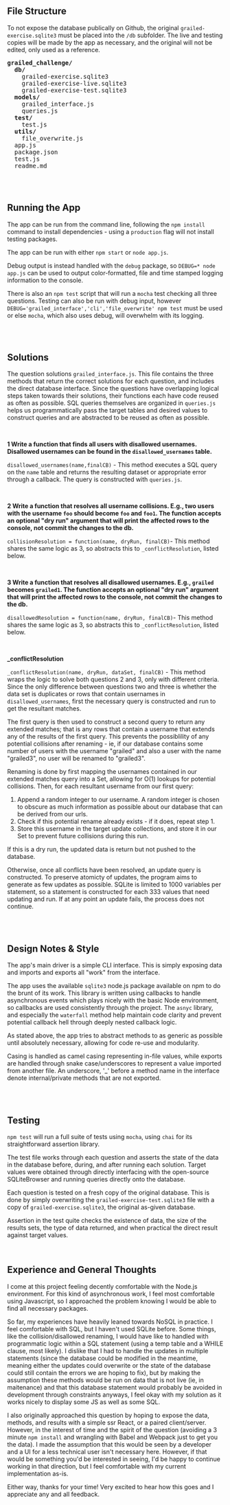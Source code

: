 
## File Structure

To not expose the database publically on Github, the original ```grailed-exercise.sqlite3``` must be placed into the ```/db``` subfolder. The live and testing copies will be made by the app as necessary, and the original will not be edited, only used as a reference.

<pre>
<b>grailed_challenge/</b>
  <b>db/</b>
    grailed-exercise.sqlite3
    grailed-exercise-live.sqlite3
    grailed-exercise-test.sqlite3
  <b>models/</b>
    grailed_interface.js
    queries.js
  <b>test/</b>
    test.js
  <b>utils/</b>
    file_overwrite.js
  app.js
  package.json
  test.js
  readme.md
</pre>

<br/>
<br/>

## Running the App
The app can be run from the command line, following the ```npm install``` command to install dependencies - using a ```production``` flag will not install testing packages.

The app can be run with either ```npm start``` or ```node app.js```.

Debug output is instead handled with the ```debug``` package, so ```DEBUG=* node app.js``` can be used to output color-formatted, file and time stamped logging information to the console.

There is also an ```npm test``` script that will run a ```mocha``` test checking all three questions. Testing can also be run with debug input, however ```DEBUG='grailed_interface','cli','file_overwrite' npm test``` must be used or else ```mocha```, which also uses debug, will overwhelm with its logging.


<br/>
<br/>

## Solutions
The question solutions ```grailed_interface.js```. This file contains the three methods that return the correct solutions for each question, and includes the direct database interface. Since the questions have overlapping logical steps taken towards their solutions, their functions each have code reused as often as possible. SQL queries themselves are organized in ```queries.js``` helps us programmatically pass the target tables and desired values to construct queries and are abstracted to be reused as often as possible.

<br/>

**1 Write a function that finds all users with disallowed usernames. Disallowed usernames can be found in the `disallowed_usernames` table.**

```disallowed_usernames(name,finalCB)``` - This method executes a SQL query on the ```name``` table and returns the resulting dataset or appropriate error through a callback. The query is constructed with ```queries.js```.

<br/>

**2 Write a function that resolves all username collisions. E.g., two users with the username `foo` should become `foo` and `foo1`. The function accepts an optional "dry run" argument that will print the affected rows to the console, not commit the changes to the db.**

```collisionResolution = function(name, dryRun, finalCB)```- This method shares the same logic as 3, so abstracts this to 
```_conflictResolution```, listed below.

<br/>

**3 Write a function that resolves all disallowed usernames. E.g., `grailed` becomes `grailed1`. The function accepts an optional "dry run" argument that will print the affected rows to the console, not commit the changes to the db.**

```disallowedResolution = function(name, dryRun, finalCB)```- This method shares the same logic as 3, so abstracts this to ```_conflictResolution```, listed below. 

<br/>

<b> _conflictResolution </b>

```_conflictResolution(name, dryRun, dataSet, finalCB)``` - This method wraps the logic to solve both questions 2 and 3, only with different criteria. Since the only difference between questions two and three is whether the data set is duplicates or rows that contain usernames in ```disallowed_usernames```, first the necessary query is constructed and run to get the resultant matches.

The first query is then used to construct a second query to return any extended matches; that is any rows that contain a username that extends any of the results of the first query. This prevents the possiblility of any potential collisions after renaming - ie, if our database contains some number of users with the username "grailed" and also a user with the name "grailed3", no user will be renamed to "grailed3". 

Renaming is done by first mapping the usernames contained in our extended matches query into a Set, allowing for O(1) lookups for potential collisions. Then, for each resultant username from our first query:
  1. Append a random integer to our username. A random integer is chosen to obscure as much information as possible about our database that can be derived from our urls.
  2. Check if this potential rename already exists - if it does, repeat step 1.
  3. Store this username in the target update collections, and store it in our Set to prevent future collisions during this run.

If this is a dry run, the updated data is return but not pushed to the database.

Otherwise, once all conflicts have been resolved, an update query is constructed. To preserve atomicty of updates, the program aims to generate as few updates as possible. SQLite is limited to 1000 variables per statement, so a statement is constructed for each 333 values that need updating and run. If at any point an update fails, the process does not continue.

<br/>
<br/>

## Design Notes & Style
The app's main driver is a simple CLI interface. This is simply exposing data and imports and exports all "work" from the interface.

The app uses the available ```sqlite3``` node.js package available on npm to do the brunt of its work. This library is written using callbacks to handle asynchronous events which plays nicely with the basic Node environment, so callbacks are used consistently through the project. The ```asnyc``` library, and especially the ```waterfall``` method help maintain code clarity and prevent potential callback hell through deeply nested callback logic.

As stated above, the app tries to abstract methods to as generic as possible until absolutely necessary, allowing for code re-use and modularity.

Casing is handled as camel casing representing in-file values, while exports are handled through snake case/underscores to represent a value imported from another file. An underscore, '_' before a method name in the interface denote internal/private methods that are not exported.

<br/>
<br/>

## Testing
```npm test``` will run a full suite of tests using ```mocha```, using ```chai``` for its straightforward assertion library.

The test file works through each question and asserts the state of the data in the database before, during, and after running each solution. Target values were obtained through directly interfacing with the open-source SQLiteBrowser and running queries directly onto the database. 

Each question is tested on a fresh copy of the original database. This is done by simply overwriting the ```grailed-exercise-test.sqlite3``` file with a copy of ```grailed-exercise.sqlite3```, the original as-given database. 

Assertion in the test quite checks the existence of data, the size of the results sets, the type of data returned, and when practical the direct result against target values.

<br/>

## Experience and General Thoughts

I come at this project feeling decently comfortable with the Node.js environment. For this kind of asynchronous work, I feel most comfortable using Javascript, so I approached the problem knowing I would be able to find all necessary packages.

So far, my experiences have heavily leaned towards NoSQL in practice. I feel comfortable with SQL, but I haven't used SQLite before. Some things, like the collision/disallowed renaming, I would have like to handled with programmatic logic within a SQL statement (using a temp table and a WHILE clause, most likely). I dislike that I had to handle the updates in multiple statements (since the database could be modified in the meantime, meaning either the updates could overwrite or the state of the database could still contain the errors we are hoping to fix), but by making the assumption these methods would be run on data that is not live (ie, in maitenance) and that this database statement would probably be avoided in development through constraints anyways, I feel okay with my solution as it works nicely to display some JS as well as some SQL. 

I also originally approached this question by hoping to expose the data, methods, and results with a simple ssr React, or a paired client/server. However, in the interest of time and the spirit of the question (avoiding a 3 minute ```npm install``` and wrangling with Babel and Webpack just to get you the data). I made the assumption that this would be seen by a developer and a UI for a less technical user isn't necessary here. However, if that would be something you'd be interested in seeing, I'd be happy to continue working in that direction, but I feel comfortable with my current implementation as-is.

Either way, thanks for your time! Very excited to hear how this goes and I appreciate any and all feedback.
